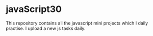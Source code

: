 # javaScript30
This repository contains all the javascript mini projects which I daily practise. I upload a new js tasks daily.
